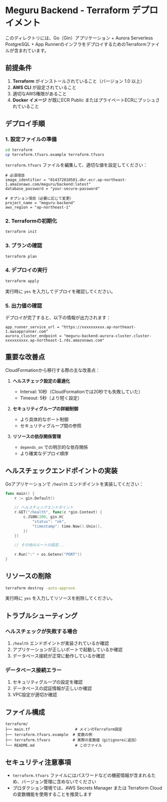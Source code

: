 # Meguru Backend - Terraform デプロイメント

このディレクトリには、Go（Gin）アプリケーション + Aurora Serverless PostgreSQL + App RunnerのインフラをデプロイするためのTerraformファイルが含まれています。

## 前提条件

1. **Terraform** がインストールされていること（バージョン 1.0 以上）
2. **AWS CLI** が設定されていること
3. 適切なAWS権限があること
4. **Docker イメージ** が既にECR Public またはプライベートECRにプッシュされていること

## デプロイ手順

### 1. 設定ファイルの準備

```bash
cd terraform
cp terraform.tfvars.example terraform.tfvars
```

`terraform.tfvars` ファイルを編集して、適切な値を設定してください：

```hcl
# 必須項目
image_identifier = "014372010501.dkr.ecr.ap-northeast-1.amazonaws.com/meguru/backend:latest"
database_password = "your-secure-password"

# オプション項目（必要に応じて変更）
project_name = "meguru-backend"
aws_region = "ap-northeast-1"
```

### 2. Terraformの初期化

```bash
terraform init
```

### 3. プランの確認

```bash
terraform plan
```

### 4. デプロイの実行

```bash
terraform apply
```

実行時に `yes` を入力してデプロイを確認してください。

### 5. 出力値の確認

デプロイが完了すると、以下の情報が出力されます：

```
app_runner_service_url = "https://xxxxxxxxxx.ap-northeast-1.awsapprunner.com"
aurora_cluster_endpoint = "meguru-backend-aurora-cluster.cluster-xxxxxxxxxx.ap-northeast-1.rds.amazonaws.com"
```

## 重要な改善点

CloudFormationから移行する際の主な改善点：

1. **ヘルスチェック設定の最適化**
   - Interval: 10秒（CloudFormationでは20秒でも失敗していた）
   - Timeout: 5秒（より短く設定）
   
2. **セキュリティグループの詳細制御**
   - より具体的なポート制御
   - セキュリティグループ間の参照

3. **リソースの依存関係管理**
   - `depends_on` での明示的な依存関係
   - より確実なデプロイ順序

## ヘルスチェックエンドポイントの実装

Goアプリケーションで `/health` エンドポイントを実装してください：

```go
func main() {
    r := gin.Default()
    
    // ヘルスチェックエンドポイント
    r.GET("/health", func(c *gin.Context) {
        c.JSON(200, gin.H{
            "status": "ok",
            "timestamp": time.Now().Unix(),
        })
    })
    
    // その他のルートの設定...
    
    r.Run(":" + os.Getenv("PORT"))
}
```

## リソースの削除

```bash
terraform destroy -auto-approve
```

実行時に `yes` を入力してリソースを削除してください。

## トラブルシューティング

### ヘルスチェックが失敗する場合

1. `/health` エンドポイントが実装されているか確認
2. アプリケーションが正しいポートで起動しているか確認
3. データベース接続が正常に動作しているか確認

### データベース接続エラー

1. セキュリティグループの設定を確認
2. データベースの認証情報が正しいか確認
3. VPC設定が適切か確認

## ファイル構成

```
terraform/
├── main.tf                    # メインのTerraform設定
├── terraform.tfvars.example  # 変数の例
├── terraform.tfvars          # 実際の変数値（gitignoreに追加）
└── README.md                  # このファイル
```

## セキュリティ注意事項

- `terraform.tfvars` ファイルにはパスワードなどの機密情報が含まれるため、バージョン管理に含めないでください
- プロダクション環境では、AWS Secrets Manager または Terraform Cloud の変数機能を使用することを推奨します 